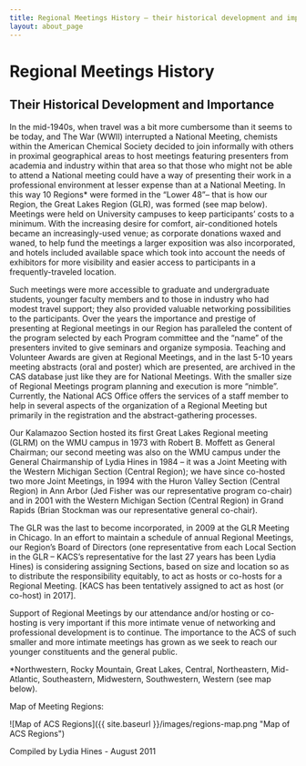 ```yaml
---
title: Regional Meetings History – their historical development and importance
layout: about_page
---
```


Regional Meetings History
===
Their Historical Development and Importance
---

In the mid-1940s, when travel was a bit more cumbersome than it seems
to be today, and The War (WWII) interrupted a National Meeting,
chemists within the American Chemical Society decided to join
informally with others in proximal geographical areas to host meetings
featuring presenters from academia and industry within that area so
that those who might not be able to attend a National meeting could
have a way of presenting their work in a professional environment at
lesser expense than at a National Meeting. In this way 10 Regions*
were formed in the “Lower 48”– that is how our Region, the Great Lakes
Region (GLR), was formed (see map below). Meetings were held on
University campuses to keep participants’ costs to a minimum. With the
increasing desire for comfort, air-conditioned hotels became an
increasingly-used venue; as corporate donations waxed and waned, to
help fund the meetings a larger exposition was also incorporated, and
hotels included available space which took into account the needs of
exhibitors for more visibility and easier access to participants in a
frequently-traveled location.

Such meetings were more accessible to graduate and undergraduate
students, younger faculty members and to those in industry who had
modest travel support; they also provided valuable networking
possibilities to the participants. Over the years the importance and
prestige of presenting at Regional meetings in our Region has
paralleled the content of the program selected by each Program
committee and the “name” of the presenters invited to give seminars
and organize symposia. Teaching and Volunteer Awards are given at
Regional Meetings, and in the last 5-10 years meeting abstracts (oral
and poster) which are presented, are archived in the CAS database just
like they are for National Meetings. With the smaller size of Regional
Meetings program planning and execution is more “nimble”. Currently,
the National ACS Office offers the services of a staff member to help
in several aspects of the organization of a Regional Meeting but
primarily in the registration and the abstract-gathering processes.

Our Kalamazoo Section hosted its first Great Lakes Regional meeting
(GLRM) on the WMU campus in 1973 with Robert B. Moffett as General
Chairman; our second meeting was also on the WMU campus under the
General Chairmanship of Lydia Hines in 1984 – it was a Joint Meeting
with the Western Michigan Section (Central Region); we have since
co-hosted two more Joint Meetings, in 1994 with the Huron Valley
Section (Central Region) in Ann Arbor (Jed Fisher was our
representative program co-chair) and in 2001 with the Western Michigan
Section (Central Region) in Grand Rapids (Brian Stockman was our
representative general co-chair).

The GLR was the last to become incorporated, in 2009 at the GLR
Meeting in Chicago. In an effort to maintain a schedule of annual
Regional Meetings, our Region’s Board of Directors (one representative
from each Local Section in the GLR – KACS’s representative for the
last 27 years has been Lydia Hines) is considering assigning Sections,
based on size and location so as to distribute the responsibility
equitably, to act as hosts or co-hosts for a Regional Meeting. [KACS
has been tentatively assigned to act as host (or co-host) in 2017].

Support of Regional Meetings by our attendance and/or hosting or
co-hosting is very important if this more intimate venue of networking
and professional development is to continue. The importance to the ACS
of such smaller and more intimate meetings has grown as we seek to
reach our younger constituents and the general public.

*Northwestern, Rocky Mountain, Great Lakes, Central, Northeastern,
 Mid-Atlantic, Southeastern, Midwestern, Southwestern, Western (see
 map below).

Map of Meeting Regions:

![Map of ACS Regions]({{ site.baseurl }}/images/regions-map.png "Map of ACS Regions")

Compiled by Lydia Hines - August 2011
